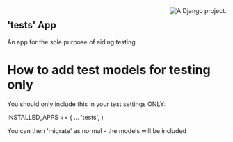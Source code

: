 <a href="http://www.djangoproject.com/" >
	<img src="https://www.djangoproject.com/m/img/badges/djangoproject120x25.gif" border="0" alt="A Django project." title="A Django project." style="float: right;" />
</a>

## 'tests' App

An app for the sole purpose of aiding testing

How to add test models for testing only
=======================================

You should only include this in your test settings ONLY:

INSTALLED_APPS += (
    ...
    'tests',
)

You can then 'migrate' as normal - the models will be included